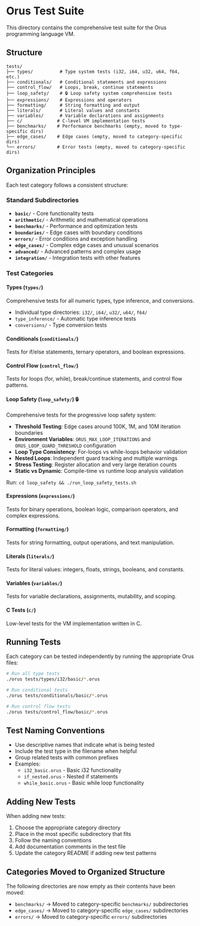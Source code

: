 # Orus Test Suite

This directory contains the comprehensive test suite for the Orus programming language VM.

## Structure

```
tests/
├── types/          # Type system tests (i32, i64, u32, u64, f64, etc.)
├── conditionals/   # Conditional statements and expressions
├── control_flow/   # Loops, break, continue statements
├── loop_safety/    # 🔒 Loop safety system comprehensive tests
├── expressions/    # Expressions and operators
├── formatting/     # String formatting and output
├── literals/       # Literal values and constants
├── variables/      # Variable declarations and assignments
├── c/             # C-level VM implementation tests
├── benchmarks/    # Performance benchmarks (empty, moved to type-specific dirs)
├── edge_cases/    # Edge cases (empty, moved to category-specific dirs)
└── errors/        # Error tests (empty, moved to category-specific dirs)
```

## Organization Principles

Each test category follows a consistent structure:

### Standard Subdirectories
- **`basic/`** - Core functionality tests
- **`arithmetic/`** - Arithmetic and mathematical operations
- **`benchmarks/`** - Performance and optimization tests
- **`boundaries/`** - Edge cases with boundary conditions
- **`errors/`** - Error conditions and exception handling
- **`edge_cases/`** - Complex edge cases and unusual scenarios
- **`advanced/`** - Advanced patterns and complex usage
- **`integration/`** - Integration tests with other features

### Test Categories

#### Types (`types/`)
Comprehensive tests for all numeric types, type inference, and conversions.
- Individual type directories: `i32/`, `i64/`, `u32/`, `u64/`, `f64/`
- `type_inference/` - Automatic type inference tests
- `conversions/` - Type conversion tests

#### Conditionals (`conditionals/`)
Tests for if/else statements, ternary operators, and boolean expressions.

#### Control Flow (`control_flow/`)
Tests for loops (for, while), break/continue statements, and control flow patterns.

#### Loop Safety (`loop_safety/`) 🔒
Comprehensive tests for the progressive loop safety system:
- **Threshold Testing**: Edge cases around 100K, 1M, and 10M iteration boundaries
- **Environment Variables**: `ORUS_MAX_LOOP_ITERATIONS` and `ORUS_LOOP_GUARD_THRESHOLD` configuration
- **Loop Type Consistency**: For-loops vs while-loops behavior validation
- **Nested Loops**: Independent guard tracking and multiple warnings
- **Stress Testing**: Register allocation and very large iteration counts
- **Static vs Dynamic**: Compile-time vs runtime loop analysis validation

Run: `cd loop_safety && ./run_loop_safety_tests.sh`

#### Expressions (`expressions/`)
Tests for binary operations, boolean logic, comparison operators, and complex expressions.

#### Formatting (`formatting/`)
Tests for string formatting, output operations, and text manipulation.

#### Literals (`literals/`)
Tests for literal values: integers, floats, strings, booleans, and constants.

#### Variables (`variables/`)
Tests for variable declarations, assignments, mutability, and scoping.

#### C Tests (`c/`)
Low-level tests for the VM implementation written in C.

## Running Tests

Each category can be tested independently by running the appropriate Orus files:

```bash
# Run all type tests
./orus tests/types/i32/basic/*.orus

# Run conditional tests
./orus tests/conditionals/basic/*.orus

# Run control flow tests  
./orus tests/control_flow/basic/*.orus
```

## Test Naming Conventions

- Use descriptive names that indicate what is being tested
- Include the test type in the filename when helpful
- Group related tests with common prefixes
- Examples:
  - `i32_basic.orus` - Basic i32 functionality
  - `if_nested.orus` - Nested if statements
  - `while_basic.orus` - Basic while loop functionality

## Adding New Tests

When adding new tests:

1. Choose the appropriate category directory
2. Place in the most specific subdirectory that fits
3. Follow the naming conventions
4. Add documentation comments in the test file
5. Update the category README if adding new test patterns

## Categories Moved to Organized Structure

The following directories are now empty as their contents have been moved:
- `benchmarks/` → Moved to category-specific `benchmarks/` subdirectories
- `edge_cases/` → Moved to category-specific `edge_cases/` subdirectories  
- `errors/` → Moved to category-specific `errors/` subdirectories

